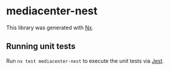 # mediacenter-nest

This library was generated with [Nx](https://nx.dev).

## Running unit tests

Run `nx test mediacenter-nest` to execute the unit tests via [Jest](https://jestjs.io).
